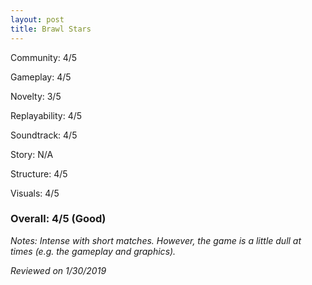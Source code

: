 ```yaml
---
layout: post
title: Brawl Stars
---
```


Community: 4/5

Gameplay: 4/5

Novelty: 3/5

Replayability: 4/5

Soundtrack: 4/5

Story: N/A

Structure: 4/5

Visuals: 4/5

### Overall: 4/5 (Good)

*Notes: Intense with short matches. However, the game is a little dull at times (e.g. the
gameplay and graphics).*

*Reviewed on 1/30/2019*

